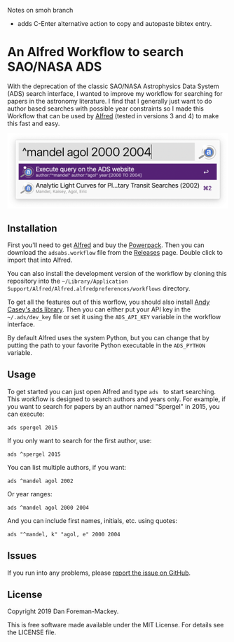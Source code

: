 Notes on smoh branch

- adds C-Enter alternative action to copy and autopaste bibtex entry.


# An Alfred Workflow to search SAO/NASA ADS

With the deprecation of the classic SAO/NASA Astrophysics Data System (ADS) search interface,
I wanted to improve my workflow for searching for papers in the astronomy literature. I find
that I generally just want to do author based searches with possible year constraints so I made
this Workflow that can be used by [Alfred](https://www.alfredapp.com) (tested in versions 3
and 4) to make this fast and easy.

![Workflow Screenshot](https://github.com/dfm/adsabs.alfredworkflow/raw/master/screenshot.png)

## Installation

First you'll need to get [Alfred](https://www.alfredapp.com) and buy the
[Powerpack](https://www.alfredapp.com/powerpack/). Then you can download the `adsabs.workflow`
file from the [Releases](https://github.com/dfm/adsabs.alfredworkflow/releases) page. Double
click to import that into Alfred.

You can also install the development version of the workflow by cloning this repository into
the `~/Library/Application Support/Alfred/Alfred.alfredpreferences/workflows` directory.

To get all the features out of this worflow, you should also install [Andy Casey's ads
library](https://github.com/andycasey/ads). Then you can either put your API key in the
`~/.ads/dev_key` file or set it using the `ADS_API_KEY` variable in the workflow interface.

By default Alfred uses the system Python, but you can change that by putting the path to your
favorite Python executable in the `ADS_PYTHON` variable.

## Usage

To get started you can just open Alfred and type `ads ` to start searching. This workflow is
designed to search authors and years only. For example, if you want to search for papers by an
author named "Spergel" in 2015, you can execute:

```
ads spergel 2015
```

If you only want to search for the first author, use:

```
ads ^spergel 2015
```

You can list multiple authors, if you want:

```
ads ^mandel agol 2002
```

Or year ranges:

```
ads ^mandel agol 2000 2004
```

And you can include first names, initials, etc. using quotes:

```
ads "^mandel, k" "agol, e" 2000 2004
```

## Issues

If you run into any problems, please [report the issue on
GitHub](https://github.com/dfm/adsabs.alfredworkflow/issues).

## License

Copyright 2019 Dan Foreman-Mackey.

This is free software made available under the MIT License. For details see the LICENSE file.

